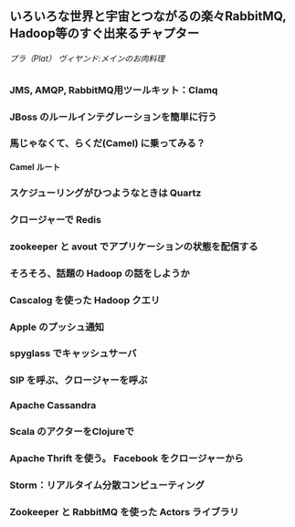 ## いろいろな世界と宇宙とつながるの楽々RabbitMQ, Hadoop等のすぐ出来るチャプター
###### プラ（Plat） ヴィヤンド:メインのお肉料理

### JMS, AMQP, RabbitMQ用ツールキット：Clamq 
### JBoss のルールインテグレーションを簡単に行う
### 馬じゃなくて、らくだ(Camel) に乗ってみる？
#### Camel ルート
### スケジューリングがひつようなときは Quartz
### クロージャーで Redis
### zookeeper と avout でアプリケーションの状態を配信する
### そろそろ、話題の Hadoop の話をしようか
### Cascalog を使った Hadoop クエリ
### Apple のプッシュ通知
### spyglass でキャッシュサーバ
### SIP を呼ぶ、クロージャーを呼ぶ
### Apache Cassandra 
### Scala のアクターをClojureで
### Apache Thrift を使う。 Facebook をクロージャーから
### Storm：リアルタイム分散コンピューティング
### Zookeeper と RabbitMQ を使った Actors ライブラリ